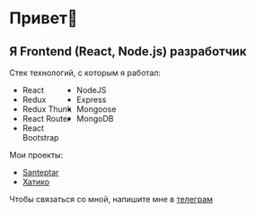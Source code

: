 <style>
	#stack {
		width: 33%;
		display: flex;
		justify-content: space-between;
	}
</style>

<h1>Привет👋</h1>

## Я Frontend (React, Node.js) разработчик

Стек технологий, с которым я работал:

<ul id='stack'>
	<span>
	<li>React</li>
	<li>Redux</li>
	<li>Redux Thunk</li>
	<li>React Router</li>
	<li>React Bootstrap</li>
	</span>
	<span>
	<li>NodeJS</li>
	<li>Express</li>
	<li>Mongoose</li>
	<li>MongoDB</li>
	</span>
</ul>

Мои проекты:

<ul>
	<li><a href="https://github.com/siddikdaudov/wattpad-frontend" target='_blank'>Santeptar</a></li>
	<li><a href="https://github.com/siddikdaudov/second-life" target='_blank'>Хатико</a></li>
</ul>

Чтобы связаться со мной, напишите мне в <a href="t.me/tlkt4k" target='_blank'>телеграм</a>